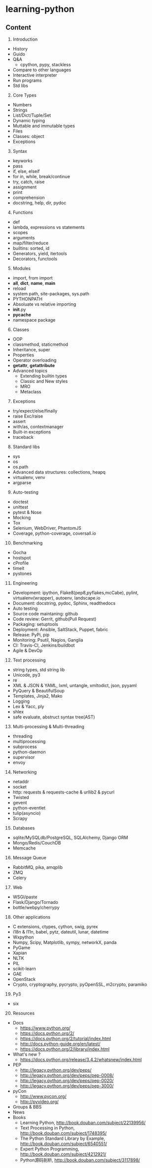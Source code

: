 learning-python
===============

Content
-------

1. Introduction
  - History
  - Guido
  - Q&A
    - cpython, pypy, stackless
  - Compare to other languages
  - Interactive interpreter
  - Run programs
  - Std libs
2. Core Types
  - Numbers
  - Strings
  - List/Dict/Tuple/Set
  - Dynamic typing
  - Muttable and immutable types
  - Files
  - Classes: object
  - Exceptions
3. Syntax
  - keyworks
  - pass
  - if, else, elseif
  - for in, while, break/continue
  - try, catch, raise
  - assignment
  - print
  - comprehension
  - docstring, help, dir, pydoc
4. Functions
  - def
  - lambda, expressions vs statements
  - scopes
  - arguments
  - map/filter/reduce
  - builtins: sorted, id
  - Generators, yield, itertools
  - Decorators, functools
5. Modules
  - import, from import
  - __all__, __dict__, __name__, __main__
  - reload
  - system path, site-packages, sys.path
  - PYTHONPATH
  - Absoluate vs relative importing
  - __init__.py
  - __pycache__
  - namespace package
6. Classes
  - OOP
  - classmethod, staticmethod
  - Inheritance, super
  - Properties
  - Operator overloading
  - __getattr__, __getattribute__
  - Advanced topics
    - Extending builtin types
    - Classic and New styles
    - MRO
    - Metaclass
7. Exceptions
  - try/expect/else/finally
  - raise Exc/raise
  - assert
  - with/as, contextmanager
  - Built-in exceptions
  - traceback
8. Standard libs
  - sys
  - os
  - os.path
  - Advanced data structures: collections, heapq
  - virtualenv, venv
  - argparse
9. Auto-testing
  - doctest
  - unittest
  - pytest & Nose
  - Mocking
  - Tox
  - Selenium, WebDriver, PhantomJS
  - Coverage, python-coverage, coversall.io
10. Benchmarking
  - Gocha
  - hostspot
  - cProfile
  - timeit
  - pystones
11. Engineering
  - Development: ipython, Flake8(pep8,pyflakes,mcCabe), pylint, virtualenv(wrapper), autoenv, landscape.io
  - Document: docstring, pydoc, Sphinx, readthedocs
  - Auto testing
  - Source code maintaning: github
  - Code review: Gerrit, github(Pull Request)
  - Packaging: setuptools
  - Deployment: Ansible, SaltStack, Puppet, fabric
  - Release: PyPi, pip
  - Monitoring: Psutil, Nagios, Ganglia
  - CI: Travis-CI, Jenkins/buildbot
  - Agile & DevOp
12. Text processing
  - string types, std string lib
  - Unicode, py3
  - re
  - XML & JSON & YAML, lxml, untangle, xmltodict, json, pyyaml
  - PyQuery & BeautifulSoup
  - Templates, Jinja2, Mako
  - Logging
  - Lex & Yacc, ply
  - shlex
  - safe evaluate, abstruct syntax tree(AST)
13. Multi-processing & Multi-threading
  - threading
  - multiprocessing
  - subprocess
  - python-daemon
  - supervisor
  - envoy
14. Networking
  - netaddr
  - socket
  - http: requests & requests-cache & urllib2 & pycurl
  - Twisted
  - gevent
  - python-eventlet
  - tulip(asyncio)
  - Scrapy
15. Databases
  - sqlite/MySQLdb/PostgreSQL, SQLAlchemy, Django ORM
  - Mongo/Redis/CouchDB
  - Memcache
16. Message Queue
  - RabbitMQ, pika, amqplib
  - ZMQ
  - Celery
17. Web
  - WSGI/paste
  - Flask/Django/Tornado
  - bottle/webpy/cherrypy
18. Other applications
  - C extensions, ctypes, cython, swig, pyrex
  - i18n & l11n, babel, pytz, dateutil, lunar, datetime
  - Wxpython
  - Numpy, Scipy, Matplotlib, sympy, networkX, panda
  - PyGame
  - Xapian
  - NLTK
  - PIL
  - scikit-learn
  - GAE
  - OpenStack
  - Crypto, cryptography, pycrypto, pyOpenSSL, m2crypto, paramiko
19. Py3
  - six
20. Resources
  - Docs
    - https://www.python.org/
    - https://docs.python.org/2/
    - https://docs.python.org/2/tutorial/index.html
    - http://docs.python-guide.org/en/latest/
    - https://docs.python.org/2/library/index.html
  - What's new ?
    - https://docs.python.org/release/3.4.2/whatsnew/index.html
  - PEP
    - http://legacy.python.org/dev/peps/
    - http://legacy.python.org/dev/peps/pep-0008/
    - http://legacy.python.org/dev/peps/pep-0020/
    - http://legacy.python.org/dev/peps/pep-3000/
  - pyCon
    - http://www.pycon.org/
    - http://pyvideo.org/
  - Groups & BBS
  - News
  - Books
    - Learning Python, http://book.douban.com/subject/22139956/
    - Text Processing in Python, http://book.douban.com/subject/1748395/
    - The Python Standard Library by Example, http://book.douban.com/subject/6540551/
    - Expert Python Programming, http://book.douban.com/subject/4212921/
    - Python源码剖析, http://book.douban.com/subject/3117898/

